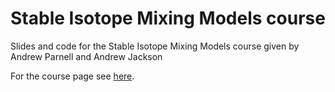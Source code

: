 # Stable Isotope Mixing Models course

Slides and code for the Stable Isotope Mixing Models course given by Andrew Parnell and Andrew Jackson

For the course page see [here](https://rawgit.com/andrewcparnell/simms_course/master/Timetable.html).
